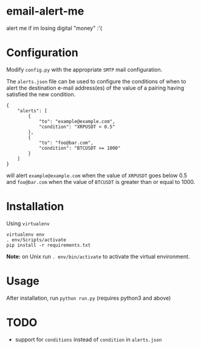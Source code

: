 # email-alert-me
alert me if im losing digital "money" :'(

# Configuration

Modify `config.py` with the appropriate `SMTP` mail configuration.

The `alerts.json` file can be used to configure the conditions of when to alert the destination e-mail address(es) of the value of a pairing having satisfied the new condition.

```
{
    "alerts": [
        {
            "to": "example@example.com",
            "condition": "XRPUSDT < 0.5"
        },
        {
            "to": "foo@bar.com",
            "condition": "BTCUSDT >= 1000"
        }
    ]
}
```

will alert `example@example.com` when the value of `XRPUSDT` goes below 0.5 and `foo@bar.com` when the value of `BTCUSDT` is greater than or equal to 1000.

# Installation

Using `virtualenv`

```
virtualenv env
. env/Scripts/activate
pip install -r requirements.txt
```

**Note:** on Unix run `. env/bin/activate` to activate the virtual environment.

# Usage

After installation, run `python run.py` (requires python3 and above)

# TODO

- support for `conditions` instead of `condition` in `alerts.json`
